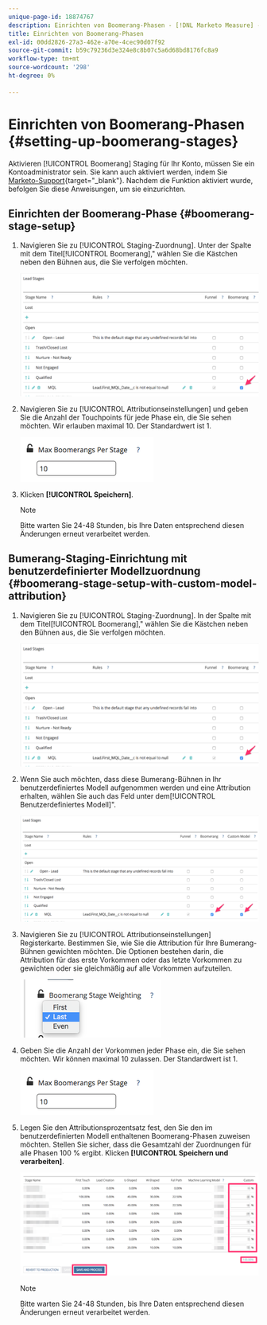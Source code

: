 ```yaml
---
unique-page-id: 18874767
description: Einrichten von Boomerang-Phasen - [!DNL Marketo Measure] - Produktdokumentation
title: Einrichten von Boomerang-Phasen
exl-id: 00dd2826-27a3-462e-a70e-4cec90d07f92
source-git-commit: b59c79236d3e324e8c8b07c5a6d68bd8176fc8a9
workflow-type: tm+mt
source-wordcount: '298'
ht-degree: 0%

---
```


# Einrichten von Boomerang-Phasen {#setting-up-boomerang-stages}

Aktivieren [!UICONTROL Boomerang] Staging für Ihr Konto, müssen Sie ein Kontoadministrator sein. Sie kann auch aktiviert werden, indem Sie [Marketo-Support](https://nation.marketo.com/t5/support/ct-p/Support){target="_blank"}. Nachdem die Funktion aktiviert wurde, befolgen Sie diese Anweisungen, um sie einzurichten.

## Einrichten der Boomerang-Phase {#boomerang-stage-setup}

1. Navigieren Sie zu [!UICONTROL Staging-Zuordnung]. Unter der Spalte mit dem Titel[!UICONTROL Boomerang],&quot; wählen Sie die Kästchen neben den Bühnen aus, die Sie verfolgen möchten.

   ![](assets/1-2.png)

1. Navigieren Sie zu [!UICONTROL Attributionseinstellungen] und geben Sie die Anzahl der Touchpoints für jede Phase ein, die Sie sehen möchten. Wir erlauben maximal 10. Der Standardwert ist 1.

   ![](assets/2-2.png)

1. Klicken **[!UICONTROL Speichern]**.

   >[!NOTE]
   >
   >Bitte warten Sie 24-48 Stunden, bis Ihre Daten entsprechend diesen Änderungen erneut verarbeitet werden.

## Bumerang-Staging-Einrichtung mit benutzerdefinierter Modellzuordnung {#boomerang-stage-setup-with-custom-model-attribution}

1. Navigieren Sie zu [!UICONTROL Staging-Zuordnung]. In der Spalte mit dem Titel[!UICONTROL Boomerang],&quot; wählen Sie die Kästchen neben den Bühnen aus, die Sie verfolgen möchten.

   ![](assets/3-1.png)

1. Wenn Sie auch möchten, dass diese Bumerang-Bühnen in Ihr benutzerdefiniertes Modell aufgenommen werden und eine Attribution erhalten, wählen Sie auch das Feld unter dem[!UICONTROL Benutzerdefiniertes Modell]&quot;.

   ![](assets/4-1.png)

1. Navigieren Sie zu [!UICONTROL Attributionseinstellungen] Registerkarte. Bestimmen Sie, wie Sie die Attribution für Ihre Bumerang-Bühnen gewichten möchten. Die Optionen bestehen darin, die Attribution für das erste Vorkommen oder das letzte Vorkommen zu gewichten oder sie gleichmäßig auf alle Vorkommen aufzuteilen.

   ![](assets/5-1.png)

1. Geben Sie die Anzahl der Vorkommen jeder Phase ein, die Sie sehen möchten. Wir können maximal 10 zulassen. Der Standardwert ist 1.

   ![](assets/6-1.png)

1. Legen Sie den Attributionsprozentsatz fest, den Sie den im benutzerdefinierten Modell enthaltenen Boomerang-Phasen zuweisen möchten. Stellen Sie sicher, dass die Gesamtzahl der Zuordnungen für alle Phasen 100 % ergibt. Klicken **[!UICONTROL Speichern und verarbeiten]**.

   ![](assets/7-1.png)

   >[!NOTE]
   >
   >Bitte warten Sie 24-48 Stunden, bis Ihre Daten entsprechend diesen Änderungen erneut verarbeitet werden.
